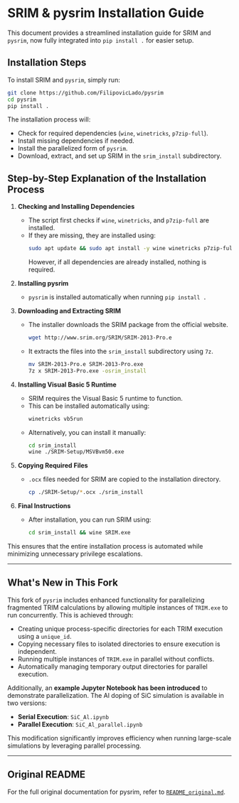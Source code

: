 # SRIM & pysrim Installation Guide

This document provides a streamlined installation guide for SRIM and `pysrim`, now fully integrated into `pip install .` for easier setup.

## Installation Steps

To install SRIM and `pysrim`, simply run:

```bash
git clone https://github.com/FilipovicLado/pysrim
cd pysrim
pip install .
```

The installation process will:
- Check for required dependencies (`wine`, `winetricks`, `p7zip-full`).
- Install missing dependencies if needed.
- Install the parallelized form of `pysrim`.
- Download, extract, and set up SRIM in the `srim_install` subdirectory.

## Step-by-Step Explanation of the Installation Process

1. **Checking and Installing Dependencies**  
   - The script first checks if `wine`, `winetricks`, and `p7zip-full` are installed.  
   - If they are missing, they are installed using:
     ```bash
     sudo apt update && sudo apt install -y wine winetricks p7zip-full
     ```  
     However, if all dependencies are already installed, nothing is required.

2. **Installing pysrim**  
   - `pysrim` is installed automatically when running `pip install .`  

3. **Downloading and Extracting SRIM**  
   - The installer downloads the SRIM package from the official website.  
     ```bash
     wget http://www.srim.org/SRIM/SRIM-2013-Pro.e
     ```  
   - It extracts the files into the `srim_install` subdirectory using `7z`.  
     ```bash
     mv SRIM-2013-Pro.e SRIM-2013-Pro.exe
     7z x SRIM-2013-Pro.exe -osrim_install
     ```  

4. **Installing Visual Basic 5 Runtime**  
   - SRIM requires the Visual Basic 5 runtime to function.  
   - This can be installed automatically using:
     ```bash
     winetricks vb5run
     ```  
   - Alternatively, you can install it manually:
     ```bash
     cd srim_install
     wine ./SRIM-Setup/MSVBvm50.exe
     ```  

5. **Copying Required Files**  
   - `.ocx` files needed for SRIM are copied to the installation directory.  
     ```bash
     cp ./SRIM-Setup/*.ocx ./srim_install
     ```  

6. **Final Instructions**  
   - After installation, you can run SRIM using:
     ```bash
     cd srim_install && wine SRIM.exe
     ```  

This ensures that the entire installation process is automated while minimizing unnecessary privilege escalations.

---

## What's New in This Fork

This fork of `pysrim` includes enhanced functionality for parallelizing fragmented TRIM calculations by allowing multiple instances of `TRIM.exe` to run concurrently. This is achieved through:

- Creating unique process-specific directories for each TRIM execution using a `unique_id`.
- Copying necessary files to isolated directories to ensure execution is independent.
- Running multiple instances of `TRIM.exe` in parallel without conflicts.
- Automatically managing temporary output directories for parallel execution.

Additionally, an **example Jupyter Notebook has been introduced** to demonstrate parallelization. The Al doping of SiC simulation is available in two versions:
- **Serial Execution**: `SiC_Al.ipynb`
- **Parallel Execution**: `SiC_Al_parallel.ipynb`

This modification significantly improves efficiency when running large-scale simulations by leveraging parallel processing.

---

## Original README
For the full original documentation for pysrim, refer to [`README_original.md`](README_original.md).
